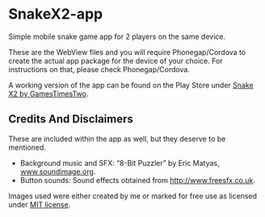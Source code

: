 # SnakeX2-app

Simple mobile snake game app for 2 players on the same device.

These are the WebView files and you will require Phonegap/Cordova to create the actual app package for the device of your choice. For instructions on that, please check Phonegap/Cordova.

A working version of the app can be found on the Play Store under [Snake X2 by GamesTimesTwo](https://play.google.com/store/apps/details?id=nf.co.gamestimestwo.snakes).

## Credits And Disclaimers

These are included within the app as well, but they deserve to be mentioned.

- Background music and SFX: “8-Bit Puzzler” by Eric Matyas, www.soundimage.org.
- Button sounds: Sound effects obtained from http://www.freesfx.co.uk.

Images used were either created by me or marked for free use as licensed under [MIT license](https://raw.github.com/joshfire/jsonform/master/LICENSE).
